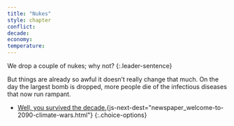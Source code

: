 ```yaml
---
title: "Nukes"
style: chapter
conflict: 
decade: 
economy: 
temperature: 
---
```


We drop a couple of nukes; why not? 
{:.leader-sentence}

But things are already so awful it doesn’t really change that much. On the day the largest bomb is dropped, more people die of the infectious diseases that now run rampant.

- [Well, you survived the decade.](part-page_2090.html){js-next-dest="newspaper_welcome-to-2090-climate-wars.html"}
{:.choice-options}
